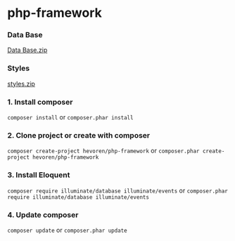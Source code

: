# php-framework
### Data Base
[Data Base.zip](https://github.com/Hevoren/php-framework/files/11336610/Data.Base.zip)

### Styles
[styles.zip](https://github.com/Hevoren/php-framework/files/11347681/styles.zip)


### 1. Install composer
`composer install` or `composer.phar install`

### 2. Clone project or create with composer
`composer create-project hevoren/php-framework` or 
`composer.phar create-project hevoren/php-framework`

### 3. Install Eloquent
`composer require illuminate/database illuminate/events` or `composer.phar require illuminate/database illuminate/events`

### 4. Update composer
`composer update` or `composer.phar update`
